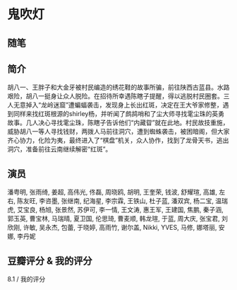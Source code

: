 # 鬼吹灯

## 随笔

## 简介

胡八一、王胖子和大金牙被村民编造的绣花鞋的故事所骗，前往陕西古蓝县。水路艰险，胡八一挺身让众人脱险。在招待所幸遇陈瞎子提醒，得以逃脱村民圈套。三人无意掉入“龙岭迷窟”遭蝙蝠袭击，发现身上长出红斑，决定在王大爷家修整，遇到同样来找红斑根源的shirley杨，并听闻了鹧鸪哨和了尘大师寻找雮尘珠的英勇故事。几人决心寻找雮尘珠，陈瞎子告诉他们“内藏眢”就在此地。村民故技重施，威胁胡八一等人寻找钱财，两拨人马前往洞穴，遭到蜘蛛袭击，被困暗阁，但大家齐心协力，化险为夷，最终进入了“棋盘”机关，众人协作，找到了龙骨天书，逃出洞穴，准备前往云南继续解密“红斑”。

## 演员

潘粤明, 张雨绮, 姜超, 高伟光, 佟磊, 周晓鸥, 胡明, 王奎荣, 钱波, 舒耀瑄, 高雄, 左右, 陈友旺, 李咨墨, 张继南, 纪海星, 李宗霖, 王铁山, 杜子蓝, 潘双宾, 杨二宝, 温瑞虎, 艾宝良, 杨旭, 张景然, 苏伊可, 李一情, 王文涛, 惠王军, 王建国, 焦鹏, 秦子涵, 郭玉英, 曹宝林, 马瑞晴, 夏卫国, 伦思琦, 曹麦顺, 韩龙瑄, 于蓝, 周大庆, 张宝君, 刘欣刚, 许敏, 吴永杰, 包蕾, 于晓婷, 高雨竹, 谢尔盖, Nikki, YVES, 马修, 娜塔丽, 安娜, 李丹妮

## 豆瓣评分 & 我的评分

8.1 / 我的评分
